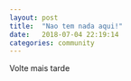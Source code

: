 ```yaml
---
layout: post
title:  "Nao tem nada aqui!"
date:   2018-07-04 22:19:14
categories: community
---
```

Volte mais tarde
